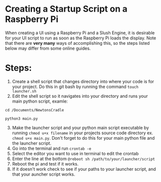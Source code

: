 # Creating a Startup Script on a Raspberry Pi

When creating a UI using a Raspberry Pi and a Slush Engine, it is desirable for your UI script to run as soon as the Raspberry Pi loads the display. Note that there are **very many** ways of accomplishing this, so the steps listed below may differ from some online guides.

# Steps:

1. Create a shell script that changes directory into where your code is for your project. Do this in git bash by running the command `touch launcher.sh`
2. Edit the shell script so it navigates into your directory and runs your main python script, examle:

`cd /Documents/NewtonsCradle`

`python3 main.py`

3. Make the launcher script and your python main script executable by running `chmod u+x filename` in your projects source code directory ex. `chmod u+x main.py`. Don't forget to do this for your main python file and the launcher script.
4. Go into the terminal and run `crontab -e`
5. Select the editor you want to use in terminal to edit the crontab
6. Enter the line at the bottom `@reboot sh /path/to/your/launcher/script`
7. Reboot the pi and test if it works.
8. If it doesn't work check to see if your paths to your launcher script, and that your auncher script works.
